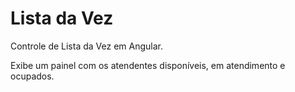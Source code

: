 # Lista da Vez 
Controle de Lista da Vez em Angular.

Exibe um painel com os atendentes disponíveis, em atendimento e ocupados.
